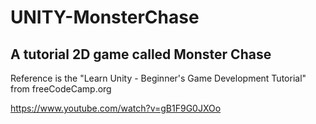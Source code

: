 # UNITY-MonsterChase
## A tutorial 2D game called Monster Chase

Reference is the "Learn Unity - Beginner's Game Development Tutorial" from freeCodeCamp.org

https://www.youtube.com/watch?v=gB1F9G0JXOo

